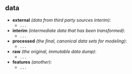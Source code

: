 data
--------

* **external** _(data from third party sources interim)_:
    * `...`
* **interim** _(intermediate data that has been transformed)_:
    * `...`
* **processed** _(the final, canonical data sets for modeling)_:
    * `...`
* **raw** _(the original, immutable data dump)_:
    * `...`
* **features** _(another)_:
    * `...` 

